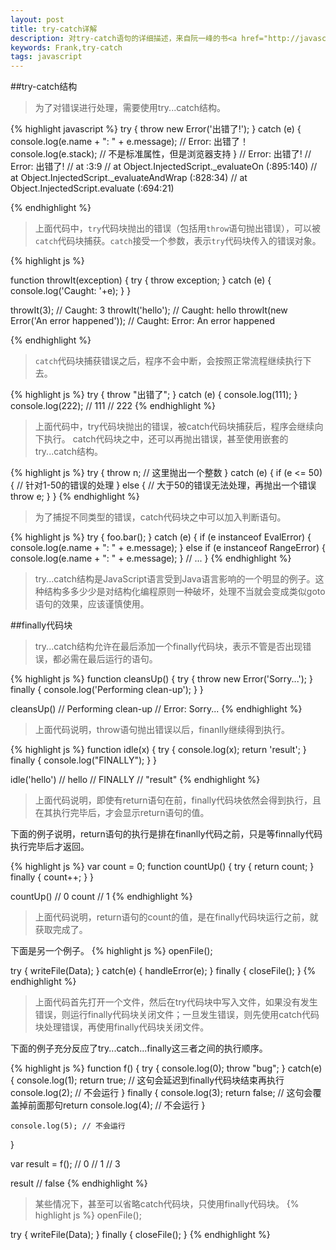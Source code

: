 ```yaml
---
layout: post
title: try-catch详解
description: 对try-catch语句的详细描述，来自阮一峰的书<a href="http://javascript.ruanyifeng.com/grammar/error.html">《Javascript标准参考教程alpha》</a>
keywords: Frank,try-catch
tags: javascript
---
```


##try-catch结构

>为了对错误进行处理，需要使用try...catch结构。

{% highlight javascript %}
try {
  throw new Error('出错了!');
} catch (e) {
  console.log(e.name + ": " + e.message);  // Error: 出错了！
  console.log(e.stack);  // 不是标准属性，但是浏览器支持
}
// Error: 出错了!
// Error: 出错了!
//   at <anonymous>:3:9
//   at Object.InjectedScript._evaluateOn (<anonymous>:895:140)
//   at Object.InjectedScript._evaluateAndWrap (<anonymous>:828:34)
//   at Object.InjectedScript.evaluate (<anonymous>:694:21)

{% endhighlight %}

>上面代码中，`try`代码块抛出的错误（包括用`throw`语句抛出错误），可以被`catch`代码块捕获。`catch`接受一个参数，表示`try`代码块传入的错误对象。

{% highlight js %}

function throwIt(exception) {
  try {
    throw exception;
  } catch (e) {
    console.log('Caught: '+e);
  }
}

throwIt(3);
// Caught: 3
throwIt('hello');
// Caught: hello
throwIt(new Error('An error happened'));
// Caught: Error: An error happened

{% endhighlight %}

>`catch`代码块捕获错误之后，程序不会中断，会按照正常流程继续执行下去。

{% highlight js %}
try {
  throw "出错了";
} catch (e) {
  console.log(111);
}
console.log(222);
// 111
// 222
{% endhighlight %}

>上面代码中，try代码块抛出的错误，被catch代码块捕获后，程序会继续向下执行。
catch代码块之中，还可以再抛出错误，甚至使用嵌套的try...catch结构。

{% highlight js %}
try {
   throw n; // 这里抛出一个整数
} catch (e) {
   if (e <= 50) {
      // 针对1-50的错误的处理
   } else {
      // 大于50的错误无法处理，再抛出一个错误
      throw e;
   }
}
{% endhighlight %}

>为了捕捉不同类型的错误，catch代码块之中可以加入判断语句。

{% highlight js %}
try {
  foo.bar();
} catch (e) {
  if (e instanceof EvalError) {
    console.log(e.name + ": " + e.message);
  } else if (e instanceof RangeError) {
    console.log(e.name + ": " + e.message);
  }
  // ... 
}
{% endhighlight %}

>try...catch结构是JavaScript语言受到Java语言影响的一个明显的例子。这种结构多多少少是对结构化编程原则一种破坏，处理不当就会变成类似goto语句的效果，应该谨慎使用。

##finally代码块

>try...catch结构允许在最后添加一个finally代码块，表示不管是否出现错误，都必需在最后运行的语句。

{% highlight js %}
function cleansUp() {
    try {
        throw new Error('Sorry...');
    } finally {
        console.log('Performing clean-up');
    }
}

cleansUp()
// Performing clean-up
// Error: Sorry...
{% endhighlight %}

>上面代码说明，throw语句抛出错误以后，finanlly继续得到执行。

{% highlight js %}
function idle(x) {
    try {
        console.log(x);
        return 'result';
    } finally {
        console.log("FINALLY");
    }
}

idle('hello')
// hello
// FINALLY
// "result"
{% endhighlight %}

>上面代码说明，即使有return语句在前，finally代码块依然会得到执行，且在其执行完毕后，才会显示return语句的值。

下面的例子说明，return语句的执行是排在finanlly代码之前，只是等finnally代码执行完毕后才返回。

{% highlight js %}
var count = 0;
function countUp() {
    try {
        return count;
    } finally {
        count++;
    }
}

countUp()
// 0
count
// 1
{% endhighlight %}

>上面代码说明，return语句的count的值，是在finally代码块运行之前，就获取完成了。

下面是另一个例子。
{% highlight js %}
openFile();

try {
   writeFile(Data);
} catch(e) {
    handleError(e);
} finally {
   closeFile();
}
{% endhighlight %}

>上面代码首先打开一个文件，然后在try代码块中写入文件，如果没有发生错误，则运行finally代码块关闭文件；一旦发生错误，则先使用catch代码块处理错误，再使用finally代码块关闭文件。

下面的例子充分反应了try...catch...finally这三者之间的执行顺序。

{% highlight js %}
function f() {
    try {
        console.log(0);
        throw "bug";
    } catch(e) {
        console.log(1);
        return true; // 这句会延迟到finally代码块结束再执行
        console.log(2); // 不会运行
    } finally {
        console.log(3);
        return false; // 这句会覆盖掉前面那句return
        console.log(4); // 不会运行
    }
    
    console.log(5); // 不会运行
}

var result = f(); 
// 0
// 1
// 3

result
// false
{% endhighlight %}

>某些情况下，甚至可以省略catch代码块，只使用finally代码块。
{% highlight js %}
openFile();

try {
   writeFile(Data);
} finally {
   closeFile();
}
{% endhighlight %}


